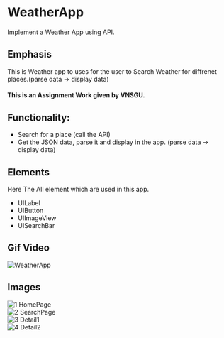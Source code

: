 
# WeatherApp
Implement a Weather App using API.

<h2>Emphasis</h2>
This is Weather app to uses for the user to Search Weather for diffrenet places.(parse data -> display data)<br>
<h4>This is an Assignment Work given by VNSGU.</h4>
<h2> Functionality: </h2>
<ul>
  <li>Search for a place (call the API)</li>
  <li>Get the JSON data, parse it and display in the app. (parse data -> display data)</li>
</ul>

<h2>Elements</h2>
<p>Here The All element which are used in this app.</p>
<ul>
  <li>UILabel</li>
  <li>UIButton</li>
  <li>UIImageView</li>
  <li>UISearchBar</li>
</ul>

<h2>Gif Video</h2>

![WeatherApp](https://user-images.githubusercontent.com/81357299/130316645-416adfff-5a40-4516-a4b7-7eda2d43dcf4.gif)

<h2>Images</h2>

  ![1 HomePage](https://user-images.githubusercontent.com/81357299/130316511-ded33243-dda7-4faa-90f8-43abe9927810.png)</br>
  ![2 SearchPage](https://user-images.githubusercontent.com/81357299/130316516-f971c266-4136-4a33-a904-bf56352675b4.png)</br>
  ![3 Detail1](https://user-images.githubusercontent.com/81357299/130316524-f125332b-127f-4901-b889-3977fcb024c3.png)</br>
  ![4 Detail2](https://user-images.githubusercontent.com/81357299/130316535-310df158-d4f3-4fe8-9c01-dbf961b9fd63.png)



